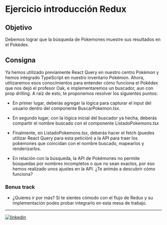 # Ejercicio introducción Redux

## Objetivo
Debemos lograr que la búsqueda de Pokemones muestre sus resultados en el Pokédex.

## Consigna
Ya hemos utilizado previamente React Query en nuestro centro Pokémon y hemos integrado TypeScript en nuestro inventario Pokémon. Ahora, utilizaremos esos conocimientos para entender cómo funciona el Pokédex que nos dejó el profesor Oak, e implementaremos un buscador, aun con prop drilling.
A raíz de esto, te proponemos resolver los siguientes puntos:
- En primer lugar, deberás agregar la lógica para capturar el input del usuario dentro del componente BuscarPokemon.tsx.
- En segundo lugar, con la lógica inicial del buscador ya hecha, deberás compartir el nombre buscado con el componente ListadoPokemons.tsx
- Finalmente, en ListadoPokemons.tsx,  deberás hacer el fetch (puedes utilizar React Query para esta petición)  a la API  para traer los pokemones que coincidan con el nombre buscado, mapearlos y renderizarlos.

- En relación con la búsqueda, la API de Pokémones no permite búsquedas por nombres incompletos o que no sean exactos, por eso hemos realizado unos ajustes en la API. ¿Te animás a descubrir cómo funciona? 

### Bonus track
- ¿Quieres ir por más? Si te sientes cómodo con el flujo de Redux y su implementación podes probar integrarlo en esta mesa de trabajo.

----

[![linkedin](https://img.shields.io/badge/linkedin-0A66C2?style=for-the-badge&logo=linkedin&logoColor=white)](https://www.linkedin.com/in/emelymack)